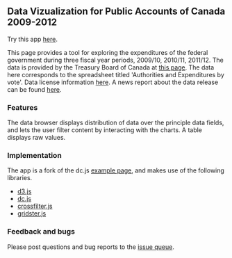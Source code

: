 ## Data Vizualization for Public Accounts of Canada 2009-2012

Try this app [here](http://tedstrauss.github.io/expenditures/).

This page provides a tool for exploring the expenditures of the federal government during 
three fiscal year periods, 2009/10, 2010/11, 2011/12. The data is provided by the Treasury 
Board of Canada at [this page](http://www.tbs-sct.gc.ca/ems-sgd/aegc-adgc-eng.asp). The data here corresponds to the spreadsheet titled 'Authorities 
and Expenditures by vote'. Data license information [here](http://www.data.gc.ca/default.asp?lang=En&n=46D15882-1). 
A news report about the data release can be found [here](http://globalnews.ca/news/502224/new-database-will-allow-canadians-to-track-government-spending-data/).

### Features

The data browser displays distribution of data over the principle data fields, and lets
the user filter content by interacting with the charts. A table displays raw values.

### Implementation

The app is a fork of the dc.js [example page](http://nickqizhu.github.io/dc.js/),
and makes use of the following libraries.

 - [d3.js](http://d3js.org/)
 - [dc.js](http://nickqizhu.github.io/dc.js/)
 - [crossfilter.js](http://square.github.io/crossfilter/)
 - [gridster.js](http://gridster.net/)
 
### Feedback and bugs

Please post questions and bug reports to the [issue queue](https://github.com/tedstrauss/expenditures/issues).
